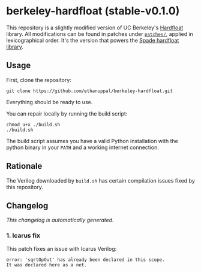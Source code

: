 <!-- THIS FILE IS GENERATED AUTOMATICALLY. -->
<!-- DO NOT EDIT THIS FILE. -->
<!-- EDIT README_gen.md INSTEAD. -->
# berkeley-hardfloat (stable-v0.1.0)

This repository is a slightly modified version of UC Berkeley's [Hardfloat](https://github.com/ucb-bar/berkeley-hardfloat) library.
All modifications can be found in patches under [`patches/`](./patches/),
applied in lexicographical order.
It's the version that powers the [Spade hardfloat library](https://github.com/ethanuppal/hardfloat-spade).

## Usage

First, clone the repository:

```shell
git clone https://github.com/ethanuppal/berkeley-hardfloat.git
```

Everything should be ready to use.

You can repair locally by running the build script:

```shell
chmod u+x ./build.sh
./build.sh
```

The build script assumes you have a valid Python installation with the python
binary in your `PATH` and a working internet connection.

## Rationale

The Verilog downloaded by `build.sh` has certain compilation issues fixed by this repository.

## Changelog

_This changelog is automatically generated._

### 1. Icarus fix

This patch fixes an issue with Icarus Verilog:
```
error: 'sqrtOpOut' has already been declared in this scope.
It was declared here as a net.
```

